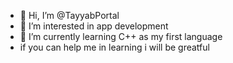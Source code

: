 - 👋 Hi, I’m @TayyabPortal
- 👀 I’m interested in app development
- 🌱 I’m currently learning C++ as my first language
- if you can help me in learning i will be greatful 

<!---
TayyabPortal/TayyabPortal is a ✨ special ✨ repository because its `README.md` (this file) appears on your GitHub profile.
You can click the Preview link to take a look at your changes.
--->
